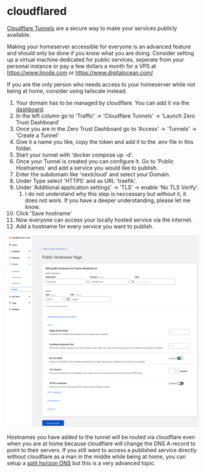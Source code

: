 # cloudflared

[Cloudflare Tunnels](https://developers.cloudflare.com/cloudflare-one/connections/connect-apps/) are a secure way to make your services publicly available.

Making your homeserver accessible for everyone is an advanced feature and should only be done if you know what you are doing. Consider setting up a virtual machine dedicated for public services, seperate from your personal instance or pay a few dollars a month for a VPS at https://www.linode.com or https://www.digitalocean.com/

If you are the only person who needs access to your homeserver while not being at home, consider using tailscale instead.

1. Your domain has to be managed by cloudflare. You can add it via the [dashboard](https://dash.cloudflare.com).
2. In the left column go to 'Traffic' -> 'Cloudflare Tunnels' -> 'Launch Zero Trust Dashboard'
3. Once you are in the Zero Trust Dashboard go to 'Access' -> 'Tunnels' -> 'Create a Tunnel'
4. Give it a name you like, copy the token and add it to the .env file in this folder.
5. Start your tunnel with 'docker compose up -d'.
6. Once your Tunnel is created you can configure it. Go to 'Public Hostnames' and add a service you would like to publish.
7. Enter the subdomain like 'nextcloud' and select your Domain.
8. Under Type select 'HTTPS' and as URL 'traefik'.
9. Under 'Additional application settings' -> 'TLS' -> enable 'No TLS Verify'.
   1.  I do not understand why this step is neccessary but without it, it does not work. If you have a deeper understanding, please let me know.
10. Click 'Save hostname'
11. Now everyone can access your locally hosted service via the internet.
12. Add a hostname for every service you want to publish.

![Add your services you want to publish](public-hostname-page.png)

Hostnames you have added to the tunnel will be routed via cloudflare even when you are at home because cloudflare will change the DNS A-record to point to their servers. If you still want to access a published service directly without cloudflare as a man in the middle while being at home, you can setup a [split horizon DNS](https://en.wikipedia.org/wiki/Split-horizon_DNS) but this is a very advanced topic.
